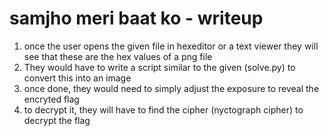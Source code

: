 # samjho meri baat ko - writeup

1. once the user opens the given file in hexeditor or a text viewer they will see that these are the hex values of a png file
2. They would have to write a script similar to the given (solve.py) to convert this into an image
3. once done, they would need to simply adjust the exposure to reveal the encryted flag
4. to decrypt it, they will have to find the cipher (nyctograph cipher) to decrypt the flag